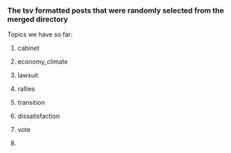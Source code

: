 ### The tsv formatted posts that were randomly selected from the merged directory
Topics we have so far:

1. cabinet

2. economy\_climate

3. lawsuit

4. rallies

5. transition

6. dissatisfaction

7. vote

8. 
